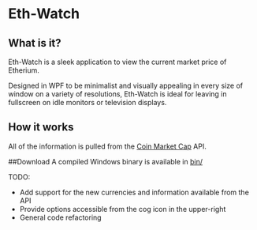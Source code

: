 # Eth-Watch

## What is it?
Eth-Watch is a sleek application to view the current market price of Etherium.

Designed in WPF to be minimalist and visually appealing in every size of window on a variety of resolutions, Eth-Watch is ideal for leaving in fullscreen on idle monitors or television displays.

## How it works
All of the information is pulled from the [Coin Market Cap](http://www.coinmarketcap.com) API.

##Download
A compiled Windows binary is available in [bin/](https://github.com/M-Gold/Eth-Watch/tree/master/bin)


TODO:
  * Add support for the new currencies and information available from the API
  * Provide options accessible from the cog icon in the upper-right
  * General code refactoring
  
